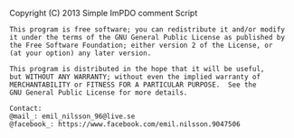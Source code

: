   Copyright (C) 2013 Simple ImPDO comment Script

    This program is free software; you can redistribute it and/or modify
    it under the terms of the GNU General Public License as published by
    the Free Software Foundation; either version 2 of the License, or
    (at your option) any later version.

    This program is distributed in the hope that it will be useful,
    but WITHOUT ANY WARRANTY; without even the implied warranty of
    MERCHANTABILITY or FITNESS FOR A PARTICULAR PURPOSE.  See the
    GNU General Public License for more details.
    
    Contact: 
    @mail_: emil_nilsson_96@live.se
    @facebook_: https://www.facebook.com/emil.nilsson.9047506 
    
